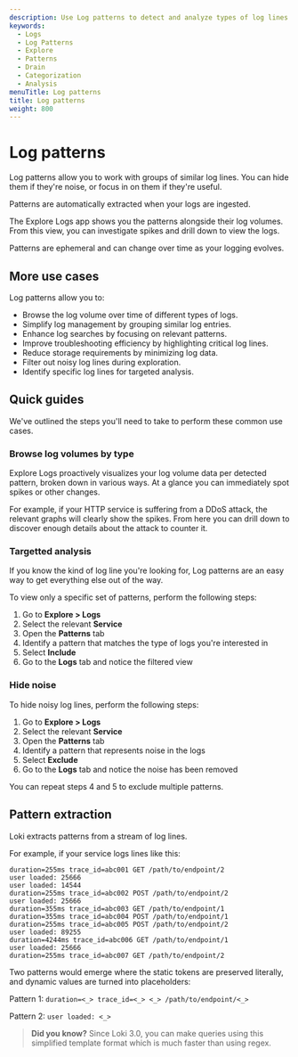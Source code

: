 ```yaml
---
description: Use Log patterns to detect and analyze types of log lines.
keywords:
  - Logs
  - Log Patterns
  - Explore
  - Patterns
  - Drain
  - Categorization
  - Analysis
menuTitle: Log patterns
title: Log patterns
weight: 800
---
```


# Log patterns

Log patterns allow you to work with groups of similar log lines. You can hide them if they're noise, or focus in on them if they're useful.

Patterns are automatically extracted when your logs are ingested.

The Explore Logs app shows you the patterns alongside their log volumes. From this view, you can investigate spikes and drill down to view the logs.

Patterns are ephemeral and can change over time as your logging evolves.

## More use cases

Log patterns allow you to:

* Browse the log volume over time of different types of logs.
* Simplify log management by grouping similar log entries.
* Enhance log searches by focusing on relevant patterns.
* Improve troubleshooting efficiency by highlighting critical log lines.
* Reduce storage requirements by minimizing log data.
* Filter out noisy log lines during exploration.
* Identify specific log lines for targeted analysis.

## Quick guides

We've outlined the steps you'll need to take to perform these common use cases.

### Browse log volumes by type

Explore Logs proactively visualizes your log volume data per detected pattern, broken down in various ways. At a glance you can immediately spot spikes or other changes.

For example, if your HTTP service is suffering from a DDoS attack, the relevant graphs will clearly show the spikes. From here you can drill down to discover enough details about the attack to counter it.

### Targetted analysis

If you know the kind of log line you're looking for, Log patterns are an easy way to get everything else out of the way.

To view only a specific set of patterns, perform the following steps:

1. Go to **Explore > Logs**
2. Select the relevant **Service**
3. Open the **Patterns** tab
4. Identify a pattern that matches the type of logs you're interested in
5. Select **Include**
6. Go to the **Logs** tab and notice the filtered view

### Hide noise

To hide noisy log lines, perform the following steps:

1. Go to **Explore > Logs**
2. Select the relevant **Service**
3. Open the **Patterns** tab
4. Identify a pattern that represents noise in the logs
5. Select **Exclude**
6. Go to the **Logs** tab and notice the noise has been removed

You can repeat steps 4 and 5 to exclude multiple patterns.

## Pattern extraction

Loki extracts patterns from a stream of log lines.

For example, if your service logs lines like this:

```
duration=255ms trace_id=abc001 GET /path/to/endpoint/2
user loaded: 25666
user loaded: 14544
duration=255ms trace_id=abc002 POST /path/to/endpoint/2
user loaded: 25666
duration=355ms trace_id=abc003 GET /path/to/endpoint/1
duration=355ms trace_id=abc004 POST /path/to/endpoint/1
duration=255ms trace_id=abc005 POST /path/to/endpoint/2
user loaded: 89255
duration=4244ms trace_id=abc006 GET /path/to/endpoint/1
user loaded: 25666
duration=255ms trace_id=abc007 GET /path/to/endpoint/2
```

Two patterns would emerge where the static tokens are preserved literally, and dynamic values are turned into placeholders:

Pattern 1: `duration=<_> trace_id=<_> <_> /path/to/endpoint/<_>`

Pattern 2: `user loaded: <_>`

> **Did you know?** Since Loki 3.0, you can make queries using this simplified template format which is much faster than using regex.
